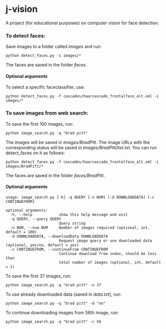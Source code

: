# j-vision

A project (for educational purposes) on computer vision for face detection.

### To detect faces:

Save images to a folder called *images* and run:

```shell
python detect_faces.py -i images/*
```
The faces are saved in the folder *faces*.

#### Optional arguments

To select a specific faceclassifier, use:

```shell
python detect_faces.py -f cascades/haarcascade_frontalface_alt.xml -i images/*
```

### To save images from web search:

To save the first 100 images, run:

```shell
python image_search.py -q "brad pitt"
```

The images will be saved in *images/BradPitt*. The image URLs with the corresponding status will be saved in *images/BradPitt/list.txt*. You can run detect_faces on it as follows:

```shell
python detect_faces.py -f cascades/haarcascade_frontalface_alt.xml -i images/BradPitt/*
```

The faces are saved in the folder *faces/BradPitt*.

#### Optional arguments

```shell
usage: image_search.py [-h] -q QUERY [-n NUM] [-d DOWNLOADDATA] [-c CONTINUEFROM]

optional arguments:
  -h, --help            show this help message and exit
  -q QUERY, --query QUERY
                        Query string
  -n NUM, --num NUM     Number of images required (optional, int, default = 100)
  -d DOWNLOADDATA, --downloadData DOWNLOADDATA
                        Request image query or use downloaded data (optional, yes/no, default = yes)
  -c CONTINUEFROM, --continueFrom CONTINUEFROM
                        Continue download from index, should be less than
                        total number of images (optional, int, default = 1)
```

To save the first 37 images, run:

```shell
python image_search.py -q "brad pitt" -n 37
```

To use already downloaded data (saved in *data.txt*), run:

```shell
python image_search.py -q "brad pitt" -d "no"
```

To continue downloading images from 56th image, run:

```shell
python image_search.py -q "brad pitt" -c 56
```
